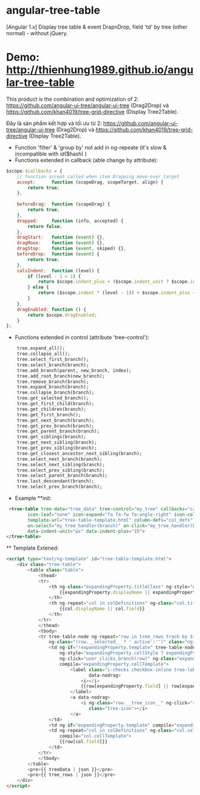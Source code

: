 # angular-tree-table
[Angular 1.x] Display tree table &amp; event DrapnDrop, field 'td' by tree (other normal) - without jQuery.
# Demo: http://thienhung1989.github.io/angular-tree-table

This product is the combination and optimization of 2: https://github.com/angular-ui-tree/angular-ui-tree (Drag2Drop) và https://github.com/khan4019/tree-grid-directive (Display Tree2Table).

Đây là sản phẩm kết hợp và tối ưu từ 2: https://github.com/angular-ui-tree/angular-ui-tree (Drag2Drop) và https://github.com/khan4019/tree-grid-directive (Display Tree2Table).

* Function 'filter' & 'group by' not add in ng-repeate (it's slow & incompatible with $id($$hash) )
* Functions extended in callback (able change by attribute):
```js
$scope.$callbacks = {
	// function accept called when item Drapping move-over target
	accept:      function (scopeDrag, scopeTarget, align) {
		return true;
	},
	
	beforeDrag:  function (scopeDrag) {
		return true;
	},
	dropped:     function (info, accepted) {
		return false;
	},
	dragStart:   function (event) {},
	dragMove:    function (event) {},
	dragStop:    function (event, skiped) {},
	beforeDrop:  function (event) {
		return true;
	},
	calsIndent:  function (level) {
		if (level - 1 < 1) {
			return $scope.indent_plus + ($scope.indent_unit ? $scope.indent_unit : 'px');
		} else {
			return ($scope.indent * (level - 1)) + $scope.indent_plus + ($scope.indent_unit ? $scope.indent_unit : 'px');
		}
	},
	dragEnabled: function () {
		return $scope.dragEnabled;
	}
};
```
* Functions extended in control (attribute 'tree-control'):
```html
	tree.expand_all();
	tree.collapse_all();
	tree.select_first_branch();
	tree.select_branch(branch);
	tree.add_branch(parent, new_branch, index);
	tree.add_root_branch(new_branch);
	tree.remove_branch(branch);
	tree.expand_branch(branch);
	tree.collapse_branch(branch);
	tree.get_selected_branch();
	tree.get_first_child(branch);
	tree.get_children(branch);
	tree.get_first_branch();
	tree.get_next_branch(branch);
	tree.get_prev_branch(branch);
	tree.get_parent_branch(branch);
	tree.get_siblings(branch);
	tree.get_next_sibling(branch);
	tree.get_prev_sibling(branch);
	tree.get_closest_ancestor_next_sibling(branch);
	tree.select_next_branch(branch);
	tree.select_next_sibling(branch);
	tree.select_prev_sibling(branch);
	tree.select_parent_branch(branch);
	tree.last_descendant(branch);
	tree.select_prev_branch(branch);
```

* Example
**init:
```html
 <tree-table tree-data="tree_data" tree-control="my_tree" callbacks="callbacks" drag-enabled="true"
        icon-leaf="none" icon-expand="fa fa-fw fa-angle-right" icon-collapse="fa fa-fw fa-angle-down"
        template-url="tree-table-template.html" column-defs="col_defs" expand-on="expanding_property"
        on-select="my_tree_handler(branch)" on-click="my_tree_handler(branch)" data-indent="30"
        data-indent-unit="px" data-indent-plus="15">
</tree-table>
```
** Template Extened:
```html
<script type="text/ng-template" id="tree-table-template.html">
	<div class="tree-table">
		<table class="table">
			<thead>
			<tr>
				<th ng-class="expandingProperty.titleClass" ng-style="expandingProperty.titleStyle">
					{{expandingProperty.displayName || expandingProperty.field || expandingProperty}}
				</th>
				<th ng-repeat="col in colDefinitions" ng-class="col.titleClass" ng-style="col.titleStyle">
					{{col.displayName || col.field}}
				</th>
			</tr>
			</thead>
			<tbody>
			<tr tree-table-node ng-repeat="row in tree_rows track by $id(row.__uid__ + '_' + row.__index__ + '_' + row.__index_real__ )" ng-show="row.__visible__"
				ng-class="(row.__selected__ ? ' active':'')" class="ng-animate ">
				<td ng-if="!expandingProperty.template" tree-table-node-handle
					ng-style="expandingProperty.cellStyle ? expandingProperty.cellStyle : {'padding-left': $callbacks.calsIndent(row.__level__)}"
					ng-click="user_clicks_branch(row)" ng-class="expandingProperty.cellClass"
					compile="expandingProperty.cellTemplate">
						<label class="i-checks checkbox-inline tree-label" ng-click="on_user_click(row)"
							   data-nodrag>
							<i></i>
							{{row[expandingProperty.field] || row[expandingProperty]}}
						</label>
						<a data-nodrag>
							<i ng-class="row.__tree_icon__" ng-click="row.__expanded__ = !row.__expanded__"
							   class="tree-icon"></i>
						</a>
				</td>
				<td ng-if="expandingProperty.template" compile="expandingProperty.template"></td>
				<td ng-repeat="col in colDefinitions" ng-class="col.cellClass" ng-style="col.cellStyle"
					compile="col.cellTemplate">
					{{row[col.field]}}
				</td>
			</tr>
			</tbody>
		</table>
		<pre>{{ treeData | json }}</pre>
		<pre>{{ tree_rows | json }}</pre>
	</div>
</script>
```

